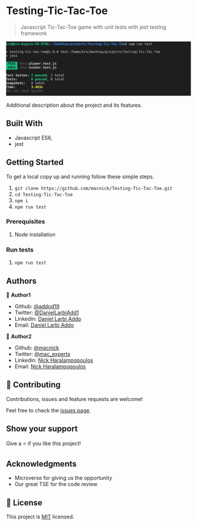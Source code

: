 # Testing-Tic-Tac-Toe

> Javascript Tic-Tac-Toe game with unit tests with jest testing framework

![screenshot](./app_screenshot.png)

Additional description about the project and its features.

## Built With

- Javascript ES6,
- jest

## Getting Started

To get a local copy up and running follow these simple steps.

1. `git clone https://github.com/macnick/Testing-Tic-Tac-Toe.git`
2. `cd Testing-Tic-Tac-Toe`
3. `npm i`
4. `npm run test`

### Prerequisites

1. Node installation

### Run tests

1. `npm run test`

## Authors

👤 **Author1**

- Github: [@addod19](https://github.com/addod19)
- Twitter: [@DanielLarbiAdd1](https://twitter.com/DanielLarbiAdd1)
- Linkedin: [Daniel Larbi Addo](https://linkedin.com/in/daniel-larbi-addo-9738b0128/)
- Email: [Daniel Larbi Addo](addodaniellarbi@gmail.com)

👤 **Author2**

- Github: [@macnick](https://github.com/macnick)
- Twitter: [@mac_experts](https://twitter.com/mac_experts)
- Linkedin: [Nick Haralampopoulos](https://www.linkedin.com/in/nick-haralampopoulos/)
- Email: [Nick Haralampopoulos](mac.expert.nick@gmail.com)

## 🤝 Contributing

Contributions, issues and feature requests are welcome!

Feel free to check the [issues page](issues/).

## Show your support

Give a ⭐️ if you like this project!

## Acknowledgments

- Microverse for giving us the opportunity
- Our great TSE for the code review

## 📝 License

This project is [MIT](LICENSE) licensed.
